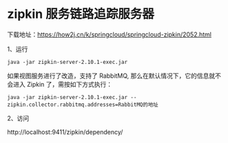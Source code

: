 # zipkin 服务链路追踪服务器

下载地址：https://how2j.cn/k/springcloud/springcloud-zipkin/2052.html

1、运行

`java -jar zipkin-server-2.10.1-exec.jar`

如果视图服务进行了改造，支持了 RabbitMQ, 那么在默认情况下，它的信息就不会进入 Zipkin 了，需按如下方式执行：

`java -jar zipkin-server-2.10.1-exec.jar --zipkin.collector.rabbitmq.addresses=RabbitMQ的地址`

2、访问

 http://localhost:9411/zipkin/dependency/ 